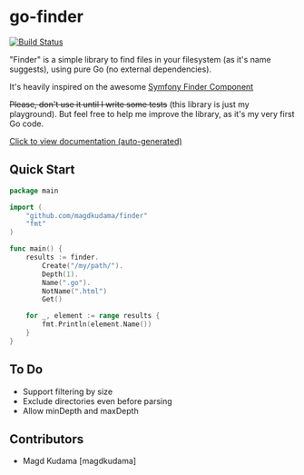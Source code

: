 go-finder
=========

[![Build Status](https://travis-ci.org/magdkudama/go-finder.png?branch=master)](https://travis-ci.org/magdkudama/go-finder)

"Finder" is a simple library to find files in your filesystem (as it's name suggests), using pure Go (no external dependencies).

It's heavily inspired on the awesome [Symfony Finder Component](https://github.com/symfony/Finder)

~~Please, don't use it until I write some tests~~ (this library is just my playground). But feel free to help me improve the library, as it's my very first Go code.

[Click to view documentation (auto-generated)](https://godoc.org/github.com/magdkudama/go-finder)

## Quick Start

```go
package main

import (
	"github.com/magdkudama/finder"
	"fmt"
)

func main() {
	results := finder.
		Create("/my/path/").
		Depth(1).
		Name(".go").
		NotName(".html")
		Get()

	for _, element := range results {
		fmt.Println(element.Name())
	}
}
```

## To Do

* Support filtering by size
* Exclude directories even before parsing
* Allow minDepth and maxDepth

## Contributors

- Magd Kudama [magdkudama]